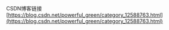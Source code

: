 CSDN博客链接 [https://blog.csdn.net/powerful_green/category_12588763.html](https://blog.csdn.net/powerful_green/category_12588763.html)
